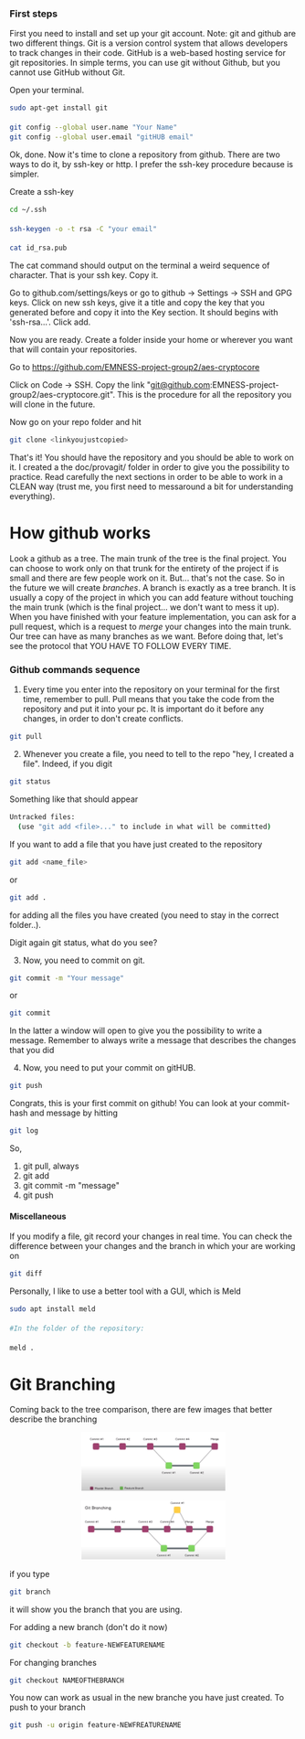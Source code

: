 ### First steps

First you need to install and set up your git account. 
Note: git and github are two different things. Git is a version control system that allows developers to track changes in their code. GitHub is a web-based hosting service for git repositories. In simple terms, you can use git without Github, but you cannot use GitHub without Git.


Open your terminal.

```bash
sudo apt-get install git

git config --global user.name "Your Name"
git config --global user.email "gitHUB email"
```

Ok, done. Now it's time to clone a repository from github. There are two ways to do it, by ssh-key or http. I prefer the ssh-key procedure because is simpler.

Create a ssh-key

```bash
cd ~/.ssh

ssh-keygen -o -t rsa -C "your email"

cat id_rsa.pub
```

The cat command should output on the terminal a weird sequence of character. That is your ssh key. Copy it.

Go to github.com/settings/keys or go to github -> Settings -> SSH and GPG keys. Click on new ssh keys, give it a title and copy the key that you generated before and copy it into the Key section. It should begins with 'ssh-rsa...'. Click add.

Now you are ready. Create a folder inside your home or wherever you want that will contain your repositories. 

Go to https://github.com/EMNESS-project-group2/aes-cryptocore

Click on Code -> SSH. Copy the link "git@github.com:EMNESS-project-group2/aes-cryptocore.git". This is the procedure for all the repository you will clone in the future.

Now go on your repo folder and hit

```bash
git clone <linkyoujustcopied>
```

That's it! You should have the repository and you should be able to work on it. I created a the doc/provagit/ folder in order to give you the possibility to practice. Read carefully the next sections in order to be able to work in a CLEAN way (trust me, you first need to messaround a bit for understanding everything).

# How github works

Look a github as a tree. The main trunk of the tree is the final project. You can choose to work only on that trunk for the entirety of the project if is small and there are few people work on it. But... that's not the case. So in the future we will create *branches*. A branch is exactly as a tree branch. It is usually a copy of the project in which you can add feature without touching the main trunk (which is the final project... we don't want to mess it up). When you have finished with your feature implementation, you can ask for a pull request, which is a request to *merge* your changes into the main trunk. Our tree can have as many branches as we want. Before doing that, let's see the protocol that YOU HAVE TO FOLLOW EVERY TIME.

### Github commands sequence

1. Every time you enter into the repository on your terminal for the first time, remember to pull. Pull means that you take the code from the repository and put it into your pc. It is important do it before any changes, in order to don't create conflicts.
```bash
git pull
```
2. Whenever you create a file, you need to tell to the repo "hey, I created a file". Indeed, if you digit

```bash
git status
```
Something like that should appear

```bash
Untracked files:
  (use "git add <file>..." to include in what will be committed)
```
If you want to add a file that you have just created to the repository
```bash
git add <name_file>
```
or 
```bash
git add .
```
for adding all the files you have created (you need to stay in the correct folder..).

Digit again git status, what do you see?

3. Now, you need to commit on git. 

```bash
git commit -m "Your message"
```
or 
```bash
git commit
```
In the latter a window will open to give you the possibility to write a message. Remember to always write a message that describes the changes that you did

4. Now, you  need to put your commit on gitHUB.

```bash
git push
```

Congrats, this is your first commit on github! You can look at your commit-hash and message by hitting

```bash
git log
```

So,

1. git pull, always
2. git add <file>
3. git commit -m "message"
4. git push

#### Miscellaneous

If you modify a file, git record your changes in real time. You can check the difference between your changes and the branch in which your are working on

```bash
git diff
```

Personally, I like to use a better tool with a GUI, which is Meld

```bash
sudo apt install meld

#In the folder of the repository:

meld .
```

# Git Branching

Coming back to the tree comparison, there are few images that better describe the branching


<p align="center"><img width=50% src="https://github.com/EMNESS-project-group2/aes-cryptocore/blob/main/doc/media/branch.png"></p>

<p align="center"><img width=50% src="https://github.com/EMNESS-project-group2/aes-cryptocore/blob/main/doc/media/branch1.png"></p>

if you type
```bash
git branch
```
it will show you the branch that you are using.

For adding a new branch (don't do it now)
```bash
git checkout -b feature-NEWFEATURENAME
```

For changing branches

```bash
git checkout NAMEOFTHEBRANCH
```

You now can work as usual in the new branche you have just created. To push to your branch

```bash
git push -u origin feature-NEWFREATURENAME
```

